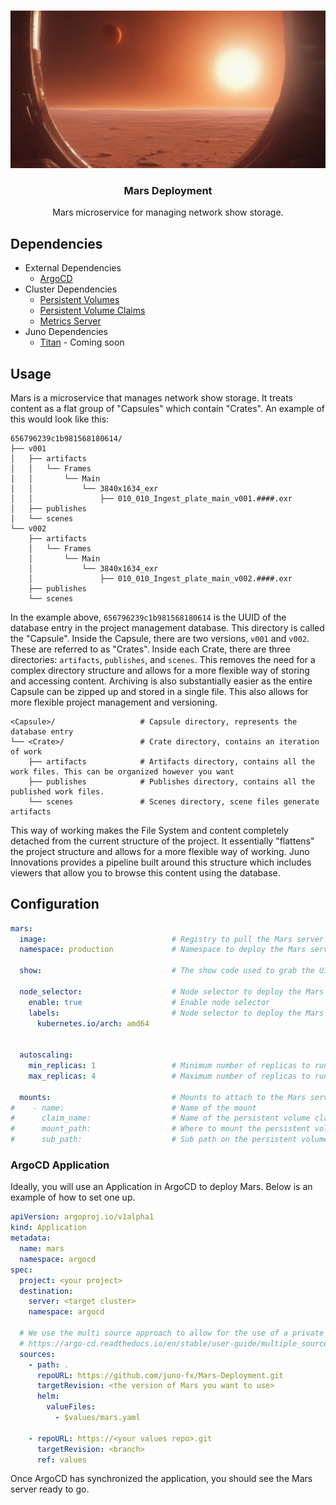 <br />
<p align="center">
    <img src="/mars.png"/>
    <h3 align="center">Mars Deployment</h3>
    <p align="center">
        Mars microservice for managing network show storage.
    </p>
</p>

## Dependencies

- External Dependencies
  - [ArgoCD](https://argo-cd.readthedocs.io/en/stable/)
- Cluster Dependencies
  - [Persistent Volumes](https://kubernetes.io/docs/concepts/storage/persistent-volumes/)
  - [Persistent Volume Claims](https://kubernetes.io/docs/concepts/storage/persistent-volumes/)
  - [Metrics Server](https://github.com/kubernetes-sigs/metrics-server)
- Juno Dependencies
  - [Titan]() - Coming soon

## Usage

Mars is a microservice that manages network show storage. It treats content as a flat group of "Capsules" which contain
"Crates". An example of this would look like this:

```shell
656796239c1b981568180614/
├── v001
│   ├── artifacts
│   │   └── Frames
│   │       └── Main
│   │           └── 3840x1634_exr
│   │               ├── 010_010_Ingest_plate_main_v001.####.exr
│   ├── publishes
│   └── scenes
└── v002
    ├── artifacts
    │   └── Frames
    │       └── Main
    │           └── 3840x1634_exr
    │               ├── 010_010_Ingest_plate_main_v002.####.exr
    ├── publishes
    └── scenes
```

In the example above, `656796239c1b981568180614` is the UUID of the database entry in the project management database. This
directory is called the "Capsule". Inside the Capsule, there are two versions, `v001` and `v002`. These are referred to as
"Crates". Inside each Crate, there are three directories: `artifacts`, `publishes`, and `scenes`. This removes the need for
a complex directory structure and allows for a more flexible way of storing and accessing content. Archiving is also substantially
easier as the entire Capsule can be zipped up and stored in a single file. This also allows for more flexible project management
and versioning.

```shell
<Capsule>/                   # Capsule directory, represents the database entry
└── <Crate>/                 # Crate directory, contains an iteration of work
    ├── artifacts            # Artifacts directory, contains all the work files. This can be organized however you want
    ├── publishes            # Publishes directory, contains all the published work files.
    └── scenes               # Scenes directory, scene files generate artifacts
```

This way of working makes the File System and content completely detached from the current structure of the project. It essentially
"flattens" the project structure and allows for a more flexible way of working. Juno Innovations provides a pipeline built around
this structure which includes viewers that allow you to browse this content using the database.


## Configuration

```yaml
mars:
  image:                            # Registry to pull the Mars server image from
  namespace: production             # Namespace to deploy the Mars server to

  show:                             # The show code used to grab the UID of the show user

  node_selector:                    # Node selector to deploy the Mars server to
    enable: true                    # Enable node selector
    labels:                         # Node selector to deploy the Mars server to
      kubernetes.io/arch: amd64


  autoscaling:
    min_replicas: 1                 # Minimum number of replicas to run
    max_replicas: 4                 # Maximum number of replicas to run

  mounts:                           # Mounts to attach to the Mars server
#    - name:                        # Name of the mount
#      claim_name:                  # Name of the persistent volume claim to mount
#      mount_path:                  # Where to mount the persistent volume into the Mars server
#      sub_path:                    # Sub path on the persistent volume to mount
```

### ArgoCD Application

Ideally, you will use an Application in ArgoCD to deploy Mars. Below is an example of how to set one up.

```yaml
apiVersion: argoproj.io/v1alpha1
kind: Application
metadata:
  name: mars
  namespace: argocd
spec:
  project: <your project>
  destination:
    server: <target cluster>
    namespace: argocd
  
  # We use the multi source approach to allow for the use of a private values repo
  # https://argo-cd.readthedocs.io/en/stable/user-guide/multiple_sources/
  sources:
    - path: .
      repoURL: https://github.com/juno-fx/Mars-Deployment.git
      targetRevision: <the version of Mars you want to use>
      helm:
        valueFiles:
          - $values/mars.yaml

    - repoURL: https://<your values repo>.git
      targetRevision: <branch>
      ref: values
```

Once ArgoCD has synchronized the application, you should see the Mars server ready to go. 